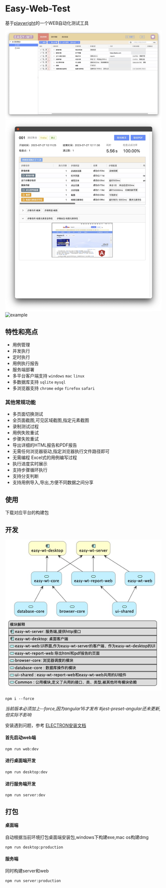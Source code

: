 # Easy-Web-Test

基于[playwright](https://playwright.dev/)的一个WEB自动化测试工具



![home](./doc/images/home.jpg)
![report](./doc/images/report.jpg)
![example](./doc/images/example.gif)

## 特性和亮点

* 用例管理
* 并发执行
* 定时执行
* 用例执行报告
* 服务端部署
* 多平台客户端支持 `windows` `mac` `linux`
* 多数据库支持 `sqlite`  `mysql`
* 多浏览器支持 `chrome` `edge` `firefox` `safari`

### 其他常规功能

* 多页面切换测试
* 全页面截图,可见区域截图,指定元素截图
* 录制测试过程
* 用例失败重试
* 步骤失败重试
* 导出详细的HTML报告和PDF报告
* 无需任何浏览器驱动,指定浏览器执行文件路径即可
* 无需编程 Excel式的用例编写过程
* 执行进度实时展示
* 支持步骤循环执行
* 支持分支判断
* 支持用例导入,导出,方便不同数据之间分享

## 使用

下载对应平台的构建包

## 开发

![模块关系](./doc/images/module.jpg)


```npm
npm i --force
```

_当前版本必须加上--force,因为angular16才发布
#jest-preset-angular还未更新,但实际不影响_

安装遇到问题，参考
[ELECTRON安装文档](https://www.electronjs.org/zh/docs/latest/tutorial/installation)

#### 首先启动web端

```npm
npm run web:dev
```

#### 进行桌面端开发

```npm
npm run desktop:dev
```

#### 进行服务端开发

```npm
npm run server:dev
```

## 打包

#### 桌面端

自动根据当前环境打包桌面端安装包,windows下构建exe,mac os构建dmg

```npm
npm run desktop:production
```

#### 服务端

同时构建server和web

```npm
npm run server:production
```





